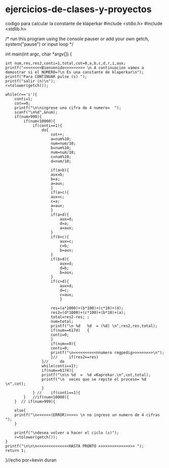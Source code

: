 # ejercicios-de-clases-y-proyectos
codigo para calcular la constante de klaperkar 
#include <stdio.h>
#include <stdlib.h>

/* run this program using the console pauser or add your own getch, system("pause") or input loop */

int main(int argc, char *argv[]) {
	
	int num,res,res2,conti=1,total,cot=0,a,b,c,d,r,i,aux;
	printf("<<<<<<<<Bienvenido>>>>>>>>> \n A continuacion vamos a demostrar si el NUMERO=?\n Es una constante de klaperkar\n");
	printf("Para CONTINUAR pulse (s) ");
	printf("salir (n)\n");
	r=tolower(getch());
	
	while(r=='s'){
		conti=1;
		cot==0;
		printf("\n\ningrese una cifra de 4 numero=  ");
		scanf("\n%d",&num);
		if(num>999){
			if(num<10000){
				if(conti==1){
					do{
						cot++;
						a=num%10;
						num=num/10;	
						b=num%10;
						num=num/10;
						c=num%10;
						d=num/10;
			
						if(a>b){
						aux=b;
						b=a;
						a=aux;
						}
						if(a>c){
						aux=c;
						c=a;
						a=aux;
						}
						if(a>d){
							aux=d;
							d=a;
							a=aux;
						}
						if(b>c){
							aux=c;
							c=b;
							b=aux;
						}
						if(b>d){
							aux=d;
							d=b;
							b=aux;
						}
						if(c>d){
							aux=d;
							d=c;
							c=aux;
							}
								
						res=(a*1000)+(b*100)+(c*10)+(d);
						res2=(d*1000)+(c*100)+(b*10)+(a);
						total=res2-res;	;
						num=total;	
						printf("\n %d   %d  = (%d) \n",res2,res,total);
						if(num==6174)	{
						conti=0;
						}
						if(num==0){
						conti=0;
						printf("\n<<<<<<<<<<nnumero regpedig>>>>>>>>>\n");
						}// 	if(res2==res)
					}//		do
					while(conti==1);
					if(num==6174){
					printf("\n\n %d  =  %d =Kaprekar.\n",cot,total);
					printf("\n  veces que se repite el proceso= %d \n",cot);
					}
				} //	if(conti==1){
			}	//if(num<10000){
		}  // if(num>999){
				
		else{
		printf("\n<<<<<<(ERROR)>>>>> \n no ingreso un numero de 4 cifras ");
		}
		
		printf("\ndesea volver a hacer el ciclo (s)");
		r=tolower(getch());
	}
	printf("\n\n\n<<<<<<<<<<<<<<HASTA PRONTO >>>>>>>>>>>>>>>> ");
	return 1;
}//echo por=kevin duran 

